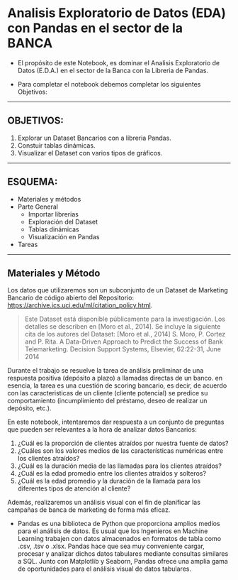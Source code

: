 # **Analisis Exploratorio de Datos (EDA) con Pandas en el sector de la BANCA**

- El propósito de este Notebook, es dominar el Analisis Exploratorio de Datos (E.D.A.) en el sector de la Banca con la Libreria de Pandas.

- Para completar el notebook debemos completar los siguientes Objetivos:

---

## OBJETIVOS:

1.  Explorar un Dataset Bancarios con a libreria Pandas.
2.  Constuir tablas dinámicas.
3.  Visualizar el Dataset con varios tipos de gráficos.

---

## ESQUEMA:

*   Materiales y métodos
*   Parte General
    *   Importar librerias
    *   Exploración del Dataset
    *   Tablas dinámicas
    *   Visualización en Pandas
*   Tareas

---

## Materiales y Método

Los datos que utilizaremos son un subconjunto de un Dataset de Marketing Bancario de código abierto del Repositorio:
https://archive.ics.uci.edu/ml/citation_policy.html.

> Este Dataset está disponible públicamente para la investigación. Los detalles se describen en \[Moro et al., 2014].
> Se incluye la siguiente cita de los autores del Dataset:
> \[Moro et al., 2014] S. Moro, P. Cortez and P. Rita. A Data-Driven Approach to Predict the Success of Bank Telemarketing. Decision Support Systems, Elsevier, 62:22-31, June 2014

Durante el trabajo se resuelve la tarea de análisis preliminar de una respuesta positiva (depósito a plazo) a llamadas directas de un banco. en esencia, la tarea es una cuestión de scoring bancario, es decir, de acuerdo con las caracteristicas de un cliente (cliente potencial) se predice su comportamiento (incumplimiento del préstamo, deseo de realizar un depósito, etc.).

En este notebook, intentaremos dar respuesta a un conjunto de preguntas que pueden ser relevantes a la hora de analizar datos Bancarios:

1.  ¿Cuál es la proporción de clientes atraídos por nuestra fuente de datos?
2.  ¿Cuáles son los valores medios de las características numéricas entre los clientes atraídos?
3.  ¿Cuál es la duración media de las llamadas para los clientes atraídos?
4.  ¿Cuál es la edad promedio entre los clientes atraídos y solteros?
5.  ¿Cuál es la edad promedio y la duración de la llamada para los diferentes tipos de atención al cliente?

Además, realizaremos un análisis visual con el fin de planificar las campañas de banca de marketing de forma más eficaz.

- Pandas es una biblioteca de Python que proporciona amplios medios para el análisis de datos. Es usual que los Ingenieros en Machine Learning trabajen con datos almacenados en formatos de tabla como .csv, .tsv o .xlsx. Pandas hace que sea muy conveniente cargar, procesar y analizar dichos datos tabulares mediante consultas similares a SQL. Junto con Matplotlib y Seaborn, Pandas ofrece una amplia gama de oportunidades para el análisis visual de datos tabulares. 
